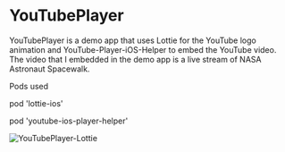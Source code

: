 # YouTubePlayer
YouTubePlayer is a demo app that uses Lottie for the YouTube logo animation and YouTube-Player-iOS-Helper to embed the YouTube video. The video that I embedded in the demo app is a live stream of NASA Astronaut Spacewalk.

Pods used

pod 'lottie-ios'

pod 'youtube-ios-player-helper'

![YouTubePlayer-Lottie](https://user-images.githubusercontent.com/24234259/83949724-6153e100-a7f3-11ea-9795-b314e0374aa3.gif)
